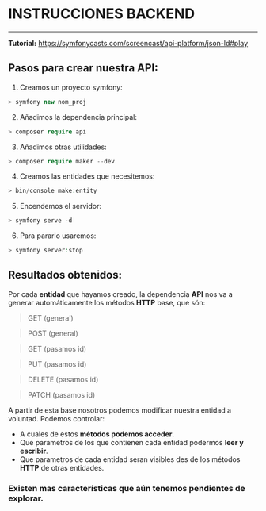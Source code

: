# INSTRUCCIONES BACKEND
---
**Tutorial:** 
https://symfonycasts.com/screencast/api-platform/json-ld#play

## Pasos para crear nuestra API:

1. Creamos un proyecto symfony: 
```php
> symfony new nom_proj
```
2. Añadimos la dependencia principal: 
```php
> composer require api
```
3. Añadimos otras utilidades: 
```php
> composer require maker --dev
```
4. Creamos las entidades que necesitemos: 
```php
> bin/console make:entity
```
5. Encendemos el servidor: 
```php
> symfony serve -d
```
6. Para pararlo usaremos:
```php
> symfony server:stop
```

## Resultados obtenidos:
Por cada **entidad** que hayamos creado, la dependencia **API** nos va a generar automáticamente los métodos **HTTP** base, que són:
> GET (general)

> POST (general)

> GET (pasamos id)

> PUT (pasamos id)

> DELETE (pasamos id)

> PATCH (pasamos id)

A partir de esta base nosotros podemos modificar nuestra entidad a voluntad. Podemos controlar:
-  A cuales de estos **métodos podemos acceder**.
- Que parametros de los que contienen cada entidad podermos **leer y escribir**.
- Que parametros de cada entidad seran visibles des de los métodos **HTTP** de otras entidades.

### Existen mas características que aún tenemos pendientes de explorar.